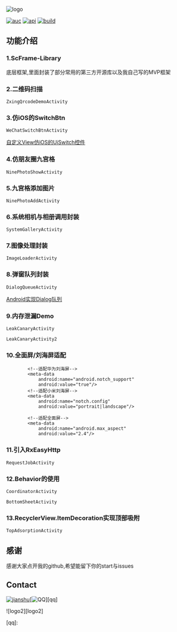 ![logo][logo]

[![auc][aucSvg]][auc] [![api][apiSvg]][api] [![build][buildSvg]][build]


## 功能介绍
### 1.ScFrame-Library
底层框架,里面封装了部分常用的第三方开源库以及我自己写的MVP框架

### 2.二维码扫描
`ZxingQrcodeDemoActivity`

### 3.仿iOS的SwitchBtn
`WeChatSwitchBtnActivity`<p/>[自定义View仿iOS的UiSwitch控件](https://www.jianshu.com/p/c94b9b1dfad6)

### 4.仿朋友圈九宫格
`NinePhotoShowActivity`

### 5.九宫格添加图片
`NinePhotoAddActivity`

### 6.系统相机与相册调用封装
`SystemGalleryActivity`

### 7.图像处理封装 
`ImageLoaderActivity`

### 8.弹窗队列封装
`DialogQueueActivity`<p/>[Android实现Dialog队列](https://www.jianshu.com/p/6ee3b054965a)

### 9.内存泄漏Demo
`LeakCanaryActivity`<p/>`LeakCanaryActivity2`

### 10.全面屏/刘海屏适配
```
        <!--适配华为刘海屏-->
        <meta-data
            android:name="android.notch_support"
            android:value="true"/>
        <!--适配小米刘海屏-->
        <meta-data
            android:name="notch.config"
            android:value="portrait|landscape"/>

        <!--适配全面屏-->
        <meta-data
            android:name="android.max_aspect"
            android:value="2.4"/>
```
### 11.引入RxEasyHttp
`RequestJobActivity`

### 12.Behavior的使用
`CoordinatorActivity`<p/>`BottomSheetActivity`

### 13.RecyclerView.ItemDecoration实现顶部吸附
`TopAdsorptionActivity`

## 感谢
感谢大家点开我的github,希望能留下你的start与issues

## Contact

[![jianshu][jianshuSvg]][jianshu][![QQ][qqSvg]][qq]

![logo2][logo2]


[logo]: https://raw.githubusercontent.com/sweet2o09/MyScFrame/master/art/logo.png
[logo]: https://raw.githubusercontent.com/sweet2o09/MyScFrame/master/art/logo2.png

[aucSvg]: https://img.shields.io/badge/MyScFrame-v1.0.0-brightgreen.svg
[auc]: https://github.com/sweet2o09/MyScFrame

[apiSvg]: https://img.shields.io/badge/API-19+-brightgreen.svg
[api]: https://android-arsenal.com/api?level=19

[buildSvg]: https://travis-ci.org/sweet2o09/MyScFrame.svg?branch=master
[build]: https://travis-ci.org/sweet2o09/MyScFrame

[jianshuSvg]: https://img.shields.io/badge/简书-@wo叫天然呆-34a48e.svg
[jianshu]: https://www.jianshu.com/u/b55a43d1711d

[qqSvg]: https://img.shields.io/badge/QQ-93234929-34a48e.svg
[qq]: